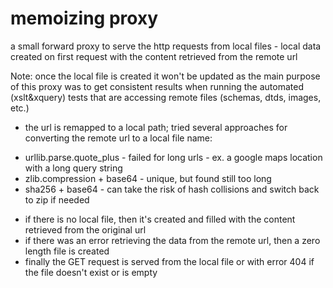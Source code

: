 # memoizing proxy
a small forward proxy to serve the http requests from local files - local data created on first request with the content retrieved from the remote url

Note: once the local file is created it won't be updated as the main purpose of this proxy was to get consistent results when running the automated (xslt&xquery) tests that are accessing remote files (schemas, dtds, images, etc.)

* the url is remapped to a local path; tried several approaches for converting the remote url to a local file name:
 - urllib.parse.quote_plus - failed for long urls - ex. a google maps location with a long query string
 - zlib.compression + base64 - unique, but found still too long 
 - sha256 + base64 - can take the risk of hash collisions and switch back to zip if needed
* if there is no local file, then it's created and filled with the content retrieved from the original url
* if there was an error retrieving the data from the remote url, then a zero length file is created
* finally the GET request is served from the local file or with error 404 if the file doesn't exist or is empty
